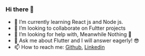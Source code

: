 ### Hi there 👋

- 🌱 I’m currently learning React js and Node js.
- 👯 I’m looking to collaborate on Fultter projects
- 🤔 I’m looking for help with, Meanwhile Nothing 🚀
- 💬 Ask me about Flutter and I will answer eagerly! 😎
- 📫 How to reach me: [Github](https://github.com/Abdulaziz4), [Linkedin](https://www.linkedin.com/in/abdulaziz-alqahtani-198969163/)

